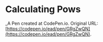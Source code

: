 # Calculating Pows
 _A Pen created at CodePen.io. Original URL: [https://codepen.io/ead/pen/GRgZwQN](https://codepen.io/ead/pen/GRgZwQN).

 